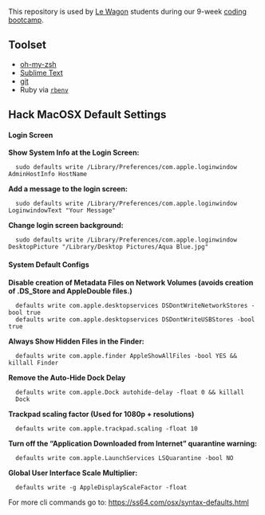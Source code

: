 This repository is used by [Le Wagon](https://www.lewagon.com) students during our 9-week [coding bootcamp](https://www.lewagon.com).

## Toolset

- [oh-my-zsh](http://ohmyz.sh/)
- [Sublime Text](https://www.sublimetext.com/)
- [git](https://git-scm.com/)
- Ruby via [`rbenv`](https://github.com/rbenv/rbenv)


## Hack MacOSX Default Settings
#### Login Screen
**Show System Info at the Login Screen:**
```
  sudo defaults write /Library/Preferences/com.apple.loginwindow AdminHostInfo HostName
```

**Add a message to the login screen:**
```
  sudo defaults write /Library/Preferences/com.apple.loginwindow LoginwindowText "Your Message"
```

**Change login screen background:**
```
  sudo defaults write /Library/Preferences/com.apple.loginwindow DesktopPicture "/Library/Desktop Pictures/Aqua Blue.jpg"
```

#### System Default Configs
**Disable creation of Metadata Files on Network Volumes (avoids creation of .DS_Store and AppleDouble files.)**
```
  defaults write com.apple.desktopservices DSDontWriteNetworkStores -bool true
  defaults write com.apple.desktopservices DSDontWriteUSBStores -bool true
```

**Always Show Hidden Files in the Finder:**
```
  defaults write com.apple.finder AppleShowAllFiles -bool YES && killall Finder
```

**Remove the Auto-Hide Dock Delay**
```
  defaults write com.apple.Dock autohide-delay -float 0 && killall
  Dock
```

**Trackpad scaling factor (Used for 1080p + resolutions)**
```
  defaults write com.apple.trackpad.scaling -float 10
```

**Turn off the “Application Downloaded from Internet” quarantine warning:**
```
  defaults write com.apple.LaunchServices LSQuarantine -bool NO
```

**Global User Interface Scale Multiplier:**
```
  defaults write -g AppleDisplayScaleFactor -float
```

For more cli commands go to:
https://ss64.com/osx/syntax-defaults.html
